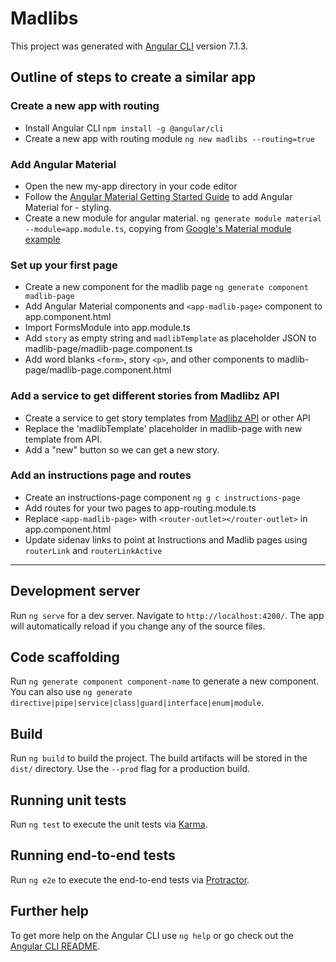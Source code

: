 # Madlibs

This project was generated with [Angular CLI](https://github.com/angular/angular-cli) version 7.1.3.

## Outline of steps to create a similar app

### Create a new app with routing
- Install Angular CLI `npm install -g @angular/cli`
- Create a new app with routing module `ng new madlibs --routing=true`

### Add Angular Material
- Open the new my-app directory in your code editor
- Follow the [Angular Material Getting Started Guide](https://material.angular.io/guide/getting-started) to add Angular Material for - styling.
- Create a new module for angular material. `ng generate module material --module=app.module.ts`, copying from [Google's Material module example](https://stackblitz.com/angular/pxgqmndgdemv?file=material-module.ts)

### Set up your first page
- Create a new component for the madlib page `ng generate component madlib-page`
- Add Angular Material components and `<app-madlib-page>` component to app.component.html
- Import FormsModule into app.module.ts
- Add `story` as empty string and `madlibTemplate` as placeholder JSON to madlib-page/madlib-page.component.ts
- Add word blanks `<form>`, story `<p>`, and other components to madlib-page/madlib-page.component.html

### Add a service to get different stories from Madlibz API
- Create a service to get story templates from [Madlibz API](https://madlibz.herokuapp.com/api) or other API
- Replace the 'madlibTemplate' placeholder in madlib-page with new template from API.
- Add a "new" button so we can get a new story.

### Add an instructions page and routes
- Create an instructions-page component `ng g c instructions-page`
- Add routes for your two pages to app-routing.module.ts
- Replace `<app-madlib-page>` with `<router-outlet></router-outlet>` in app.component.html
- Update sidenav links to point at Instructions and Madlib pages using `routerLink` and `routerLinkActive`

---

## Development server

Run `ng serve` for a dev server. Navigate to `http://localhost:4200/`. The app will automatically reload if you change any of the source files.

## Code scaffolding

Run `ng generate component component-name` to generate a new component. You can also use `ng generate directive|pipe|service|class|guard|interface|enum|module`.

## Build

Run `ng build` to build the project. The build artifacts will be stored in the `dist/` directory. Use the `--prod` flag for a production build.

## Running unit tests

Run `ng test` to execute the unit tests via [Karma](https://karma-runner.github.io).

## Running end-to-end tests

Run `ng e2e` to execute the end-to-end tests via [Protractor](http://www.protractortest.org/).

## Further help

To get more help on the Angular CLI use `ng help` or go check out the [Angular CLI README](https://github.com/angular/angular-cli/blob/master/README.md).
